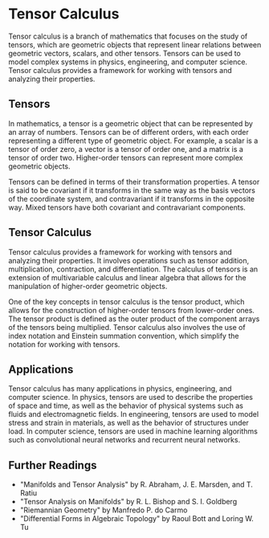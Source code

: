 # Tensor Calculus

Tensor calculus is a branch of mathematics that focuses on the study of tensors, which are geometric objects that represent linear relations between geometric vectors, scalars, and other tensors. Tensors can be used to model complex systems in physics, engineering, and computer science. Tensor calculus provides a framework for working with tensors and analyzing their properties.

## Tensors

In mathematics, a tensor is a geometric object that can be represented by an array of numbers. Tensors can be of different orders, with each order representing a different type of geometric object. For example, a scalar is a tensor of order zero, a vector is a tensor of order one, and a matrix is a tensor of order two. Higher-order tensors can represent more complex geometric objects.

Tensors can be defined in terms of their transformation properties. A tensor is said to be covariant if it transforms in the same way as the basis vectors of the coordinate system, and contravariant if it transforms in the opposite way. Mixed tensors have both covariant and contravariant components.

## Tensor Calculus

Tensor calculus provides a framework for working with tensors and analyzing their properties. It involves operations such as tensor addition, multiplication, contraction, and differentiation. The calculus of tensors is an extension of multivariable calculus and linear algebra that allows for the manipulation of higher-order geometric objects.

One of the key concepts in tensor calculus is the tensor product, which allows for the construction of higher-order tensors from lower-order ones. The tensor product is defined as the outer product of the component arrays of the tensors being multiplied. Tensor calculus also involves the use of index notation and Einstein summation convention, which simplify the notation for working with tensors.

## Applications

Tensor calculus has many applications in physics, engineering, and computer science. In physics, tensors are used to describe the properties of space and time, as well as the behavior of physical systems such as fluids and electromagnetic fields. In engineering, tensors are used to model stress and strain in materials, as well as the behavior of structures under load. In computer science, tensors are used in machine learning algorithms such as convolutional neural networks and recurrent neural networks.

## Further Readings

- "Manifolds and Tensor Analysis" by R. Abraham, J. E. Marsden, and T. Ratiu
- "Tensor Analysis on Manifolds" by R. L. Bishop and S. I. Goldberg
- "Riemannian Geometry" by Manfredo P. do Carmo
- "Differential Forms in Algebraic Topology" by Raoul Bott and Loring W. Tu
